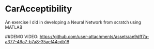 # CarAcceptibility
An exercise I did in developing a Neural Network from scratch using MATLAB

##DEMO VIDEO:
https://github.com/user-attachments/assets/ae9dff7a-a377-46a7-b7a8-35aef44cdb18

